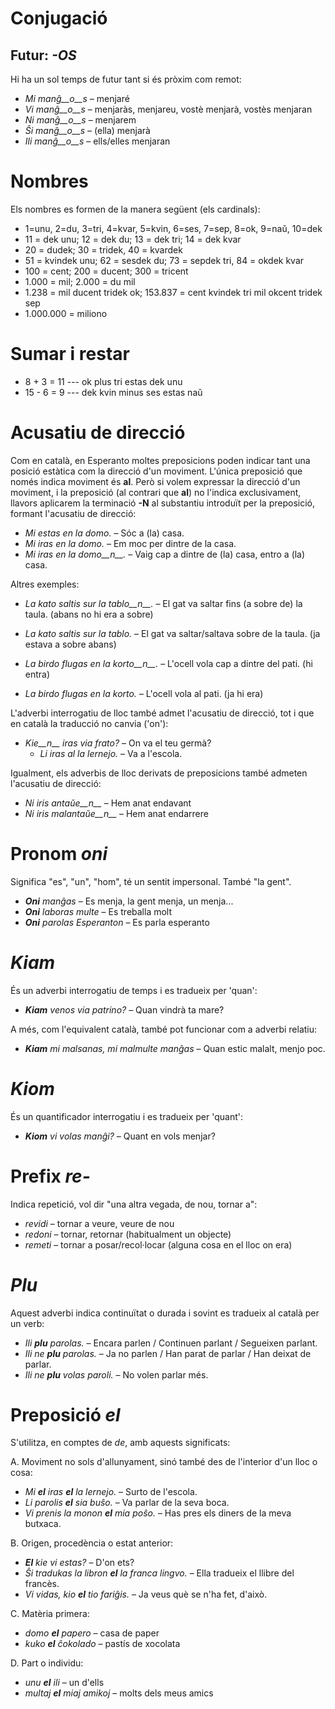 # Conjugació 

## Futur: *-OS*

Hi ha un sol temps de futur tant si és pròxim com remot:

- *Mi manĝ__o__s*  –  menjaré
- *Vi manĝ__o__s*  –  menjaràs, menjareu, vostè menjarà, vostès menjaran
- *Ni manĝ__o__s*  –  menjarem
- *Ŝi manĝ__o__s*  –  (ella) menjarà
- *Ili manĝ__o__s*  –  ells/elles menjaran

# Nombres

Els nombres es formen de la manera següent (els cardinals):

- 1=unu, 2=du, 3=tri, 4=kvar, 5=kvin, 6=ses, 7=sep, 8=ok, 9=naŭ, 10=dek
- 11 = dek unu; 12 = dek du; 13 = dek tri; 14 = dek kvar
- 20 = dudek; 30 = tridek, 40 = kvardek
- 51 = kvindek unu; 62 = sesdek du; 73 = sepdek tri, 84 = okdek kvar
- 100 = cent; 200 = ducent; 300 = tricent
- 1.000 = mil; 2.000 = du mil
- 1.238 = mil ducent tridek ok; 153.837 = cent kvindek tri mil okcent tridek sep
- 1.000.000 = miliono

# Sumar i restar
- 8 + 3 = 11 --- ok plus tri estas dek unu
- 15 - 6 = 9 --- dek kvin minus ses estas naŭ

# Acusatiu de direcció

Com en català, en Esperanto moltes preposicions poden indicar tant una posició estàtica com la direcció d'un moviment. L'única preposició que només indica moviment és __al__. Però si volem expressar la direcció d'un moviment, i la preposició (al contrari que __al__) no l'indica exclusivament, llavors aplicarem la terminació __-N__ al substantiu introduït per la preposició, formant l'acusatiu de direcció:

- *Mi estas en la domo.*  –  Sóc a (la) casa.
- *Mi iras en la domo.*  –  Em moc per dintre de la casa.
- *Mi iras en la domo__n__.* – Vaig cap a dintre de (la) casa, entro a (la) casa.

Altres exemples:

- *La kato saltis sur la tablo__n__.* – El gat va saltar fins (a sobre de) la taula. (abans no hi era a sobre)
- *La kato saltis sur la tablo.* – El gat va saltar/saltava sobre de la taula. (ja estava a sobre abans)

- *La birdo flugas en la korto__n__.* – L'ocell vola cap a dintre del pati. (hi entra)
- *La birdo flugas en la korto.* – L'ocell vola al pati. (ja hi era)

L'adverbi interrogatiu de lloc també admet l'acusatiu de direcció, tot i que en català la traducció no canvia ('on'):

- *Kie__n__ iras via frato?*  – On va el teu germà?
  - *Li iras al la lernejo.* – Va a l'escola.

Igualment, els adverbis de lloc derivats de preposicions també admeten l'acusatiu de direcció:

- *Ni iris antaŭe__n__* – Hem anat endavant
- *Ni iris malantaŭe__n__* – Hem anat endarrere

# Pronom *oni*

Significa "es", "un", "hom", té un sentit impersonal. També "la gent".

- *__Oni__ manĝas*  –  Es menja, la gent menja, un menja...
- *__Oni__ laboras multe*  –  Es treballa molt
- *__Oni__ parolas Esperanton*  –  Es parla esperanto


# *Kiam*

És un adverbi interrogatiu de temps i es tradueix per 'quan':
- *__Kiam__ venos via patrino?* – Quan vindrà ta mare?

A més, com l'equivalent català, també pot funcionar com a adverbi relatiu:
- *__Kiam__ mi malsanas, mi malmulte manĝas*  –  Quan estic malalt, menjo poc.

# *Kiom*

És un quantificador interrogatiu i es tradueix per 'quant':
- *__Kiom__ vi volas manĝi?* – Quant en vols menjar?

# Prefix *re-*

Indica repetició, vol dir "una altra vegada, de nou, tornar a":

- *revidi*  –  tornar a veure, veure de nou
- *redoni*  –  tornar, retornar (habitualment un objecte)
- *remeti*  – tornar a posar/recol·locar (alguna cosa en el lloc on era)

# *Plu*

Aquest adverbi indica continuïtat o durada i sovint es tradueix al català per un verb:

- *Ili __plu__ parolas.*  –  Encara parlen / Continuen parlant / Segueixen parlant.
- *Ili ne __plu__ parolas.*  –  Ja no parlen / Han parat de parlar / Han deixat de parlar.
- *Ili ne __plu__ volas paroli.* – No volen parlar més.

# Preposició *el*

S'utilitza, en comptes de *de*, amb aquests significats:

A. Moviment no sols d'allunyament, sinó també des de l'interior d'un lloc o cosa:
- *Mi __el__ iras __el__ la lernejo.*  –  Surto de l'escola.
- *Li parolis __el__ sia buŝo.*  –  Va parlar de la seva boca.
- *Vi prenis la monon __el__ mia poŝo.*  –  Has pres els diners de la meva butxaca.

B. Origen, procedència o estat anterior:
- *__El__ kie vi estas?*  –  D'on ets?
- *Ŝi tradukas la libron __el__ la franca lingvo.*  –  Ella tradueix el llibre del francès.
- *Vi vidas, kio __el__ tio fariĝis.*  –  Ja veus què se n'ha fet, d'això.

C. Matèria primera:
- *domo __el__ papero*  –  casa de paper
- *kuko __el__ ĉokolado*  –  pastís de xocolata

D. Part o individu:
- *unu __el__ ili*  –  un d'ells
- *multaj __el__ miaj amikoj*  –  molts dels meus amics


